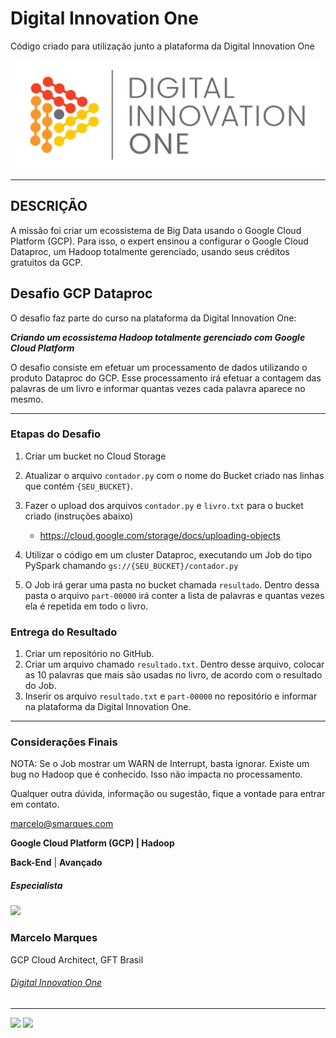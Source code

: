 # Digital Innovation One

Código criado para utilização junto a plataforma da Digital Innovation One

<p align="center"><img src="./DIO.png" width="500"></p>

---

## DESCRIÇÃO

A missão foi criar um ecossistema de Big Data usando o Google Cloud Platform (GCP). Para isso, o expert ensinou a configurar o Google Cloud Dataproc, um Hadoop totalmente gerenciado, usando seus créditos gratuitos da GCP.

## Desafio GCP Dataproc

O desafio faz parte do curso na plataforma da Digital Innovation One:

__*Criando um ecossistema Hadoop totalmente gerenciado com Google Cloud Platform*__

O desafio consiste em efetuar um processamento de dados utilizando o produto Dataproc do GCP. Esse processamento irá efetuar a contagem das palavras de um livro e informar quantas vezes cada palavra aparece no mesmo.

---

### Etapas do Desafio

1. Criar um bucket no Cloud Storage
1. Atualizar o arquivo ```contador.py``` com o nome do Bucket criado nas linhas que contém ```{SEU_BUCKET}```.
1. Fazer o upload dos arquivos ```contador.py``` e ```livro.txt``` para o bucket criado (instruções abaixo)
    - https://cloud.google.com/storage/docs/uploading-objects

1. Utilizar o código em um cluster Dataproc, executando um Job do tipo PySpark chamando ```gs://{SEU_BUCKET}/contador.py```
1. O Job irá gerar uma pasta no bucket chamada ```resultado```. Dentro dessa pasta o arquivo ```part-00000``` irá conter a lista de palavras e quantas vezes ela é repetida em todo o livro.

### Entrega do Resultado

1. Criar um repositório no GitHub.
2. Criar um arquivo chamado ```resultado.txt```. Dentro desse arquivo, colocar as 10 palavras que mais são usadas no livro, de acordo com o resultado do Job.
3. Inserir os arquivo ```resultado.txt``` e ```part-00000``` no repositório e informar na plataforma da Digital Innovation One.

---

### Considerações Finais

NOTA: Se o Job mostrar um WARN de Interrupt, basta ignorar. Existe um bug no Hadoop que é conhecido. Isso não impacta no processamento.

Qualquer outra dúvida, informação ou sugestão, fique a vontade para entrar em contato.

marcelo@smarques.com



**Google Cloud Platform (GCP) | Hadoop**

<span>**Back-End** | **Avançado**</span>

##### Especialista

<img  width="80px" src="https://avatars.githubusercontent.com/u/22683203?v=4" />

### Marcelo Marques

GCP Cloud Architect, GFT Brasil

###### [Digital Innovation One](https://digitalinnovation.one/sign-up?ref=NL9EADWVZW)

---

<a href="https://www.linkedin.com/in/smarques83/" target="_blank">
<img width="20px" src="https://image.flaticon.com/icons/png/512/174/174857.png"></a>
<span><a href="https://github.com/marcelomarques05" target="_blank">
<img width="20px" src="https://image.flaticon.com/icons/png/512/25/25657.png"></a></span>

